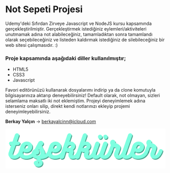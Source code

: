 # Not Sepeti Projesi

Udemy'deki Sıfırdan Zirveye Javascript ve NodeJS kursu kapsamında gerçekleştirilmiştir. Gerçekleştirmek istediğiniz eylemleri/aktiviteleri unutmamak adına not alabileceğiniz, tamamladıktan sonra tamamlandı olarak seçebileceğiniz ve listeden kaldırmak istediğiniz de silebileceğiniz bir web sitesi çalışmasıdır. :)

### Proje kapsamında aşağıdaki diller kullanılmıştır;

- HTML5
- CSS3
- Javascript

Favori editörünüzü kullanarak dosyalarımı indirip ya da clone komutuyla bilgisayarınıza aktarıp deneyebilirsiniz! Default olarak, not olmayan, sizleri selamlama maksatlı iki not eklemiştim. Projeyi deneyimlemek adına isterseniz onları silip, direkt kendi notlarınızı ekleyip projemi deneyimleyebilirsiniz.

**Berkay Yalçın** -> berkayalcinn@icloud.com

![alt text](gorseller/picture.png)
